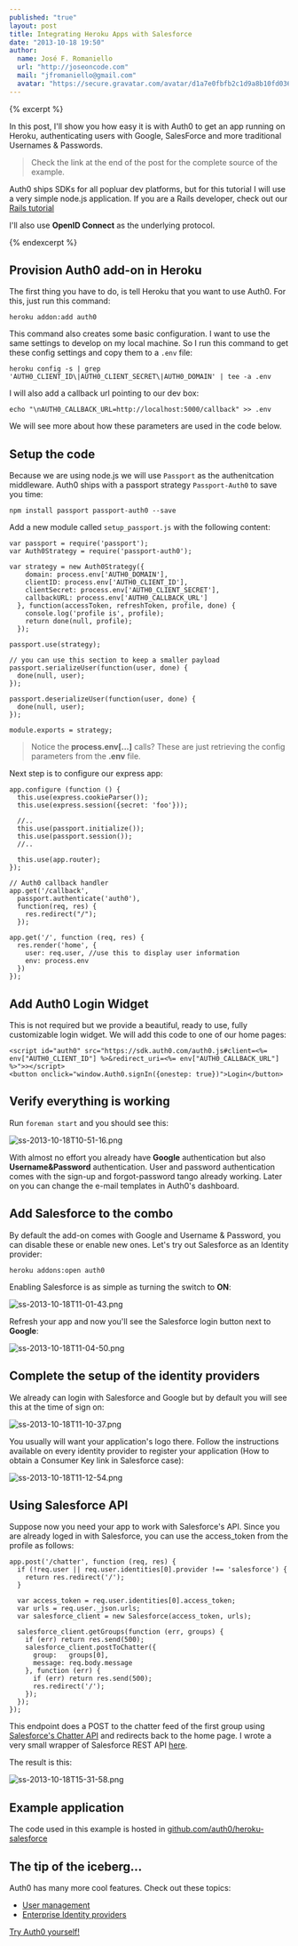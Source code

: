 ```yaml
---
published: "true"
layout: post
title: Integrating Heroku Apps with Salesforce
date: "2013-10-18 19:50"
author: 
  name: José F. Romaniello
  url: "http://joseoncode.com"
  mail: "jfromaniello@gmail.com"
  avatar: "https://secure.gravatar.com/avatar/d1a7e0fbfb2c1d9a8b10fd03648da78f.png"
---
```


{% excerpt %} 

In this post, I'll show you how easy it is with Auth0 to get an app running on Heroku, authenticating users with Google, SalesForce and more traditional Usernames & Passwords.

> Check the link at the end of the post for the complete source of the example.

Auth0 ships SDKs for all popluar dev platforms, but for this tutorial I will use a very simple node.js application. If you are a Rails developer, check out our [Rails tutorial](https://devcenter.heroku.com/articles/auth0#using-with-rails)

I'll also use __OpenID Connect__ as the underlying protocol. 

{% endexcerpt %}

## Provision Auth0 add-on in Heroku

The first thing you have to do, is tell Heroku that you want to use Auth0. For this, just run this command:

```
heroku addon:add auth0
```

This command also creates some basic configuration. I want to use the same settings to develop on my local machine. So I run this command to get these config settings and copy them to a `.env` file:

```
heroku config -s | grep 'AUTH0_CLIENT_ID\|AUTH0_CLIENT_SECRET\|AUTH0_DOMAIN' | tee -a .env
```

I will also add a callback url pointing to our dev box:

```
echo "\nAUTH0_CALLBACK_URL=http://localhost:5000/callback" >> .env
```

We will see more about how these parameters are used in the code below.


## Setup the code

Because we are using node.js we will use `Passport` as the authenitcation middleware. Auth0 ships with a passport strategy `Passport-Auth0` to save you time:

```
npm install passport passport-auth0 --save
```

Add a new module called `setup_passport.js` with the following content: 

```
var passport = require('passport');
var Auth0Strategy = require('passport-auth0');

var strategy = new Auth0Strategy({  
    domain: process.env['AUTH0_DOMAIN'],
    clientID: process.env['AUTH0_CLIENT_ID'],
    clientSecret: process.env['AUTH0_CLIENT_SECRET'],
    callbackURL: process.env['AUTH0_CALLBACK_URL']
  }, function(accessToken, refreshToken, profile, done) {
    console.log('profile is', profile);
    return done(null, profile);
  });

passport.use(strategy);

// you can use this section to keep a smaller payload
passport.serializeUser(function(user, done) {
  done(null, user); 
});

passport.deserializeUser(function(user, done) {
  done(null, user);
});

module.exports = strategy; 

```

> Notice the __process.env[...]__ calls? These are just retrieving the config parameters from the __.env__ file.

Next step is to configure our express app:

```
app.configure (function () {
  this.use(express.cookieParser());
  this.use(express.session({secret: 'foo'}));

  //..
  this.use(passport.initialize());
  this.use(passport.session());
  //..

  this.use(app.router);
});

// Auth0 callback handler
app.get('/callback', 
  passport.authenticate('auth0'), 
  function(req, res) {
    res.redirect("/");
  });

app.get('/', function (req, res) {
  res.render('home', {
    user: req.user, //use this to display user information
    env: process.env
  }) 
});
```

## Add Auth0 Login Widget

This is not required but we provide a beautiful, ready to use, fully customizable login widget. We will add this code to one of our home pages:

```
<script id="auth0" src="https://sdk.auth0.com/auth0.js#client=<%= env["AUTH0_CLIENT_ID"] %>&redirect_uri=<%= env["AUTH0_CALLBACK_URL"] %>">></script>
<button onclick="window.Auth0.signIn({onestep: true})">Login</button>
```

## Verify everything is working

Run `foreman start` and you should see this:

![ss-2013-10-18T10-51-16.png](http://blog.auth0.com.s3.amazonaws.com/ss-2013-10-18T10-51-16.png)

With almost no effort you already have __Google__ authentication but also __Username&Password__ authentication. User and password authentication comes with the sign-up and forgot-password tango already working. Later on you can change the e-mail templates in Auth0's dashboard.

## Add Salesforce to the combo

By default the add-on comes with Google and Username & Password, you can disable these or enable new ones. Let's try out Salesforce as an Identity provider:

```
heroku addons:open auth0
```

Enabling Salesforce is as simple as turning the switch to __ON__:

![ss-2013-10-18T11-01-43.png](http://blog.auth0.com.s3.amazonaws.com/ss-2013-10-18T11-01-43.png)

Refresh your app and now you'll see the Salesforce login button next to __Google__:

![ss-2013-10-18T11-04-50.png](http://blog.auth0.com.s3.amazonaws.com/ss-2013-10-18T11-04-50.png)

## Complete the setup of the identity providers

We already can login with Salesforce and Google but by default you will see this at the time of sign on:

![ss-2013-10-18T11-10-37.png](http://blog.auth0.com.s3.amazonaws.com/ss-2013-10-18T11-10-37.png)

You usually will want your application's logo there. Follow the instructions available on every identity provider to register your application (How to obtain a Consumer Key link in Salesforce case):

![ss-2013-10-18T11-12-54.png](http://blog.auth0.com.s3.amazonaws.com/ss-2013-10-18T11-12-54.png)

## Using Salesforce API

Suppose now you need your app to work with Salesforce's API. Since you are already loged in with Salesforce, you can use the access_token from the profile as follows:

```
app.post('/chatter', function (req, res) {
  if (!req.user || req.user.identities[0].provider !== 'salesforce') {
    return res.redirect('/');
  }

  var access_token = req.user.identities[0].access_token;
  var urls = req.user._json.urls;
  var salesforce_client = new Salesforce(access_token, urls);

  salesforce_client.getGroups(function (err, groups) {
    if (err) return res.send(500);
    salesforce_client.postToChatter({
      group:   groups[0],
      message: req.body.message
    }, function (err) {
      if (err) return res.send(500);
      res.redirect('/');
    });
  });
});
```
This endpoint does a POST to the chatter feed of the first group using [Salesforce's Chatter API](http://www.salesforce.com/us/developer/docs/chatterapi/) and redirects back to the home page. I wrote a very small wrapper of Salesforce REST API [here](https://github.com/auth0/heroku-salesforce/blob/master/lib/salesforce.js). 

The result is this:

![ss-2013-10-18T15-31-58.png](http://blog.auth0.com.s3.amazonaws.com/ss-2013-10-18T15-31-58.png)


## Example application

The code used in this example is hosted in [github.com/auth0/heroku-salesforce](https://github.com/auth0/heroku-salesforce)

## The tip of the iceberg...

Auth0 has many more cool features. Check out these topics:

  -  [User management](http://blog.auth0.com/2013/10/04/Much-better-insights-into-your-users/)
  -  [Enterprise Identity providers](https://docs.auth0.com/identityproviders)


[Try Auth0 yourself!](http://developers.auth0.com)